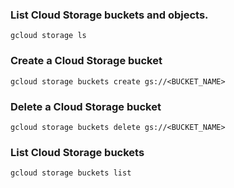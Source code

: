 ### List Cloud Storage buckets and objects.
~~~
gcloud storage ls
~~~

### Create a Cloud Storage bucket
~~~
gcloud storage buckets create gs://<BUCKET_NAME>
~~~

### Delete a Cloud Storage bucket
~~~
gcloud storage buckets delete gs://<BUCKET_NAME>
~~~

### List Cloud Storage buckets
~~~
gcloud storage buckets list 
~~~
